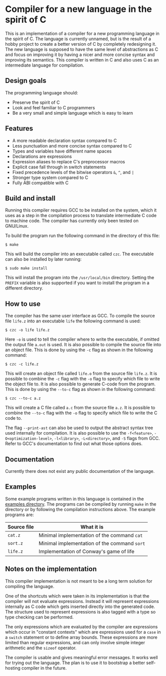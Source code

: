 # Compiler for a new language in the spirit of C

This is an implementation of a compiler for a new programming language in the
spirit of C.  The language is currently unnamed, but is the result of a hobby
project to create a better version of C by completely redesigning it.  The new
language is supposed to have the same level of abstractions as C and focus on
improving it by having a nicer and more concise syntax and improving its
semantics.  This compiler is written in C and also uses C as an intermediate
language for compilation.

## Design goals

The programming language should:

* Preserve the spirit of C
* Look and feel familiar to C programmers
* Be a very small and simple language which is easy to learn

## Features

* A more readable declaration syntax compared to C
* Less punctuation and more concise syntax compared to C
* Types and variables have different name spaces
* Declarations are expressions
* Expression aliases to replace C's preprocessor macros
* Explicit case fall through in switch statements
* Fixed precedence levels of the bitwise operators `&`, `^`, and `|`
* Stronger type system compared to C
* Fully ABI compatible with C

## Build and install 

Running this compiler requires GCC to be installed on the system, which it uses
as a step in the compilation process to translate intermediate C code to
machine code.  The compiler has currently only been tested on GNU/Linux.

To build the program run the following command in the directory of this file:

    $ make

This will build the compiler into an executable called `czc`.  The executable
can also be installed by later running:

    $ sudo make install

This will install the program into the `/usr/local/bin` directory.  Setting the
`PREFIX` variable is also supported if you want to install the program in a
different directory.

## How to use

The compiler has the same user interface as GCC.  To compile the source file
`life.z` into an executable `life` the following command is used:

    $ czc -o life life.z

Here `-o` is used to tell the compiler where to write the executable, if
omitted the output file `a.out` is used.  It is also possible to compile the
source file into an object file.  This is done by using the `-c` flag as shown
in the following command:

    $ czc -c life.z

This will create an object file called `life.o` from the source file `life.z`.
It is possible to combine the `-c` flag with the `-o` flag to specify which
file to write the object file to.  It is also possible to generate C-code from
the program.  This is done by using the `--to-c` flag as shown in the following
command:

    $ czc --to-c a.z

This will create a C file called `a.c` from the source file `a.z`.  It is
possible to combine the `--to-c` flag with the `-o` flag to specify which file
to write the C code to.

The flag `--print-ast` can also be used to output the abstract syntax tree used
internally for compilation.  It is also possible to use the `-f<feature>`,
`-O<optimization-level>`, `-l<library>`, `-L<directory>`, and `-S` flags from
GCC.  Refer to GCC's documentation to find out what those options does.

## Documentation

Currently there does not exist any public documentation of the language.

## Examples

Some example programs written in this language is contained in the [examples
directory](./examples).  The programs can be compiled by running `make` in the
directory or by following the compilation instructions above.  The example
programs are:

| Source file | What it is                                   |
| ----------- | -------------------------------------------- |
| `cat.z`     | Minimal implementation of the command `cat`  |
| `sort.z`    | Minimal implementation of the command `sort` |
| `life.z`    | Implementation of Conway's game of life      |

## Notes on the implementation

This compiler implementation is not meant to be a long term solution for
compiling the language.

One of the shortcuts which were taken in its implementation is that the compiler
will not evaluate expressions.  Instead it will represent expressions internally
as C code which gets inserted directly into the generated code.  The structure
used to represent expressions is also tagged with a type so type checking can be
performed.

The only expressions which are evaluated by the compiler are expressions which
occur in "constant contexts" which are expressions used for a `case` in a
`switch` statement or to define array bounds.  These expressions are more
limited than regular expressions, and can only involve simple integer arithmetic
and the `sizeof` operator.

The compiler is usable and gives meaningful error messages.  It works well for
trying out the language.  The plan is to use it to bootstrap a better
self-hosting compiler in the future.
